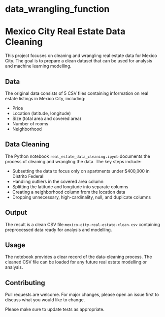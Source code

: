 # data_wrangling_function

# Mexico City Real Estate Data Cleaning

This project focuses on cleaning and wrangling real estate data for Mexico City. The goal is to prepare a clean dataset that can be used for analysis and machine learning modelling.

## Data

The original data consists of 5 CSV files containing information on real estate listings in Mexico City, including:

- Price 
- Location (latitude, longitude)
- Size (total area and covered area)
- Number of rooms
- Neighborhood

## Data Cleaning

The Python notebook `real_estate_data_cleaning.ipynb` documents the process of cleaning and wrangling the data. The key steps include:

- Subsetting the data to focus only on apartments under $400,000 in Distrito Federal
- Handling outliers in the covered area column 
- Splitting the latitude and longitude into separate columns
- Creating a neighborhood column from the location data
- Dropping unnecessary, high-cardinality, null, and duplicate columns

## Output

The result is a clean CSV file `mexico-city-real-estate-clean.csv` containing preprocessed data ready for analysis and modelling.

## Usage

The notebook provides a clear record of the data-cleaning process. The cleaned CSV file can be loaded for any future real estate modelling or analysis.

## Contributing

Pull requests are welcome. For major changes, please open an issue first to discuss what you would like to change.

Please make sure to update tests as appropriate.
